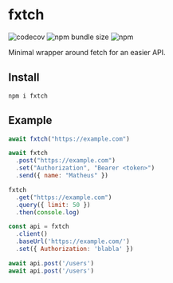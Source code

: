 # fxtch

![codecov](https://img.shields.io/codecov/c/gh/matheusbn/fxtch)
![npm bundle size](https://img.shields.io/bundlephobia/minzip/fxtch)
![npm](https://img.shields.io/npm/v/fxtch)


Minimal wrapper around fetch for an easier API.

## Install

`npm i fxtch`

## Example

```javascript
await fxtch("https://example.com")

await fxtch
  .post("https://example.com")
  .set("Authorization", "Bearer <token>")  
  .send({ name: "Matheus" })

fxtch
  .get("https://example.com")
  .query({ limit: 50 })
  .then(console.log)

const api = fxtch
  .client()
  .baseUrl('https://example.com/')
  .set({ Authorization: 'blabla' })

await api.post('/users')
await api.post('/users')
```  
